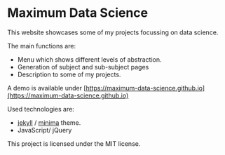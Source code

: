 # Maximum Data Science

This website showcases some of my projects focussing on data science.


The main functions are:
- Menu which shows different levels of abstraction.
- Generation of subject and sub-subject pages
- Description to some of my projects.


A demo is available under [https://maximum-data-science.github.io](https://maximum-data-science.github.io)


Used technologies are:
- [jekyll](https://github.com/jekyll/jekyll) / [minima](https://github.com/jekyll/minima) theme.
- JavaScript/ jQuery


This project is licensed under the MIT license.

